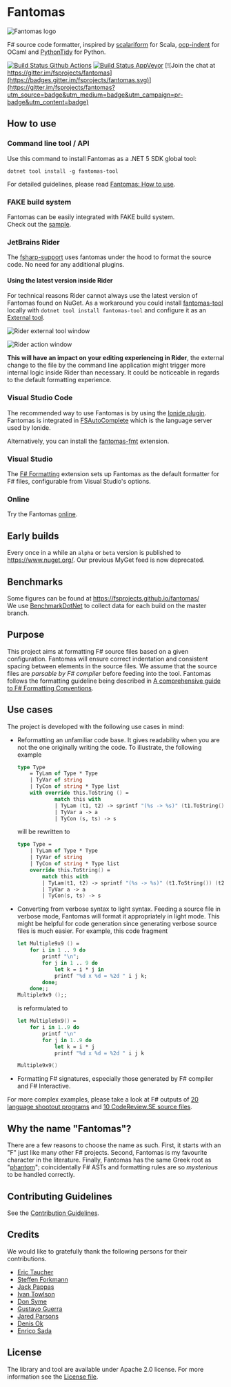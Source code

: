 Fantomas
========

![Fantomas logo](https://raw.githubusercontent.com/fsprojects/fantomas/master/fantomas_logo.png)

F# source code formatter, inspired by [scalariform](https://github.com/mdr/scalariform) for Scala, [ocp-indent](https://github.com/OCamlPro/ocp-indent) for OCaml and [PythonTidy](https://github.com/acdha/PythonTidy) for Python.

[![Build Status Github Actions](https://github.com/fsprojects/fantomas/workflows/Build%20master/badge.svg?branch=master&event=push)](https://github.com/fsprojects/fantomas/actions)
[![Build Status AppVeyor](https://ci.appveyor.com/api/projects/status/github/nojaf/fantomas)](https://ci.appveyor.com/project/nojaf/fantomas) [![Join the chat at https://gitter.im/fsprojects/fantomas](https://badges.gitter.im/fsprojects/fantomas.svg)](https://gitter.im/fsprojects/fantomas?utm_source=badge&utm_medium=badge&utm_campaign=pr-badge&utm_content=badge)

## How to use

### Command line tool / API
Use this command to install Fantomas as a .NET 5 SDK global tool:

```
dotnet tool install -g fantomas-tool
```

For detailed guidelines, please read [Fantomas: How to use](docs/Documentation.md#using-the-command-line-tool).

### FAKE build system
Fantomas can be easily integrated with FAKE build system.<br />
Check out the [sample](https://github.com/fsprojects/fantomas/blob/master/fake-sample/README.md).

### JetBrains Rider

The [fsharp-support](https://github.com/JetBrains/fsharp-support) uses fantomas under the hood to format the source code. No need for any additional plugins.

#### Using the latest version inside Rider

For technical reasons Rider cannot always use the latest version of Fantomas found on NuGet.
As a workaround you could install [fantomas-tool](https://www.nuget.org/packages/fantomas-tool) locally with `dotnet tool install fantomas-tool` and configure it as an [External tool](https://www.jetbrains.com/help/rider/Settings_Tools_External_Tools.html).

![Rider external tool window](./docs/rider-external-tool.png)

![Rider action window](./docs/rider-action-window.png)

**This will have an impact on your editing experiencing in Rider**, the external change to the file by the command line application might trigger more internal logic inside Rider than necessary.
It could be noticeable in regards to the default formatting experience.

### Visual Studio Code

The recommended way to use Fantomas is by using the [Ionide plugin](http://ionide.io/). Fantomas is integrated in [FSAutoComplete](https://github.com/fsharp/FsAutoComplete/) which is the language server used by Ionide.

Alternatively, you can install the [fantomas-fmt](https://marketplace.visualstudio.com/items?itemName=paolodellepiane.fantomas-fmt) extension.

### Visual Studio

The [F# Formatting](https://marketplace.visualstudio.com/items?itemName=asti.fantomas-vs) extension sets up Fantomas as the default formatter for F# files, configurable from Visual Studio's options.

### Online

Try the Fantomas [online](https://fsprojects.github.io/fantomas-tools/#/fantomas/preview).

## Early builds

Every once in a while an `alpha` or `beta` version is published to https://www.nuget.org/.
Our previous MyGet feed is now deprecated.

## Benchmarks

Some figures can be found at https://fsprojects.github.io/fantomas/ <br/>
We use [BenchmarkDotNet](https://github.com/dotnet/BenchmarkDotNet) to collect data for each build on the master branch.

## Purpose
This project aims at formatting F# source files based on a given configuration.
Fantomas will ensure correct indentation and consistent spacing between elements in the source files.
We assume that the source files are *parsable by F# compiler* before feeding into the tool.
Fantomas follows the formatting guideline being described in [A comprehensive guide to F# Formatting Conventions](docs/FormattingConventions.md).

## Use cases
The project is developed with the following use cases in mind:

 - Reformatting an unfamiliar code base. It gives readability when you are not the one originally writing the code.
To illustrate, the following example

	```fsharp
	type Type
	    = TyLam of Type * Type
	    | TyVar of string
	    | TyCon of string * Type list
	    with override this.ToString () =
	            match this with
	            | TyLam (t1, t2) -> sprintf "(%s -> %s)" (t1.ToString()) (t2.ToString())
	            | TyVar a -> a
	            | TyCon (s, ts) -> s
	```
	will be rewritten to

	```fsharp
	type Type =
	    | TyLam of Type * Type
	    | TyVar of string
	    | TyCon of string * Type list
	    override this.ToString() =
	        match this with
	        | TyLam(t1, t2) -> sprintf "(%s -> %s)" (t1.ToString()) (t2.ToString())
	        | TyVar a -> a
	        | TyCon(s, ts) -> s
	```

 - Converting from verbose syntax to light syntax.
Feeding a source file in verbose mode, Fantomas will format it appropriately in light mode.
This might be helpful for code generation since generating verbose source files is much easier.
For example, this code fragment

	```fsharp
	let Multiple9x9 () =
	    for i in 1 .. 9 do
	        printf "\n";
	        for j in 1 .. 9 do
	            let k = i * j in
	            printf "%d x %d = %2d " i j k;
	        done;
	    done;;
	Multiple9x9 ();;
	```
	is reformulated to

	```fsharp
	let Multiple9x9() =
	    for i in 1..9 do
	        printf "\n"
	        for j in 1..9 do
	            let k = i * j
	            printf "%d x %d = %2d " i j k

	Multiple9x9()
	```

 - Formatting F# signatures, especially those generated by F# compiler and F# Interactive.

For more complex examples, please take a look at F# outputs of [20 language shootout programs](tests/languageshootout_output) and [10 CodeReview.SE source files](tests/stackexchange_output).

## Why the name "Fantomas"?
There are a few reasons to choose the name as such.
First, it starts with an "F" just like many other F# projects.
Second, Fantomas is my favourite character in the literature.
Finally, Fantomas has the same Greek root as "[phantom](https://en.wiktionary.org/wiki/phantom)"; coincidentally F# ASTs and formatting rules are so *mysterious* to be handled correctly.

## Contributing Guidelines

See the [Contribution Guidelines](./CONTRIBUTING.md).

## Credits
We would like to gratefully thank the following persons for their contributions.
 - [Eric Taucher](https://github.com/EricGT)
 - [Steffen Forkmann](https://github.com/forki)
 - [Jack Pappas](https://github.com/jack-pappas)
 - [Ivan Towlson](https://github.com/itowlson)
 - [Don Syme](https://github.com/dsyme)
 - [Gustavo Guerra](https://github.com/ovatsus)
 - [Jared Parsons](https://github.com/jaredpar)
 - [Denis Ok](https://github.com/OkayX6)
 - [Enrico Sada](https://github.com/enricosada)

## License
The library and tool are available under Apache 2.0 license.
For more information see the [License file](LICENSE.md).
